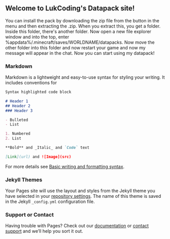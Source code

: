 ## Welcome to LukCoding's Datapack site!

You can install the pack by downloading the zip file from the button in the menu and then extracting the .zip.
When you extract this, you get a folder. Inside this folder, there's another folder. Now open a new file explorer window and into the top, enter %appdata%/.minecraft/saves/WORLDNAME/datapacks. Now move the other folder into this folder and now restart your game and now my message will appear in the chat. Now you can start using my datapack!

### Markdown

Markdown is a lightweight and easy-to-use syntax for styling your writing. It includes conventions for

```markdown
Syntax highlighted code block

# Header 1
## Header 2
### Header 3

- Bulleted
- List

1. Numbered
2. List

**Bold** and _Italic_ and `Code` text

[Link](url) and ![Image](src)
```

For more details see [Basic writing and formatting syntax](https://docs.github.com/en/github/writing-on-github/getting-started-with-writing-and-formatting-on-github/basic-writing-and-formatting-syntax).

### Jekyll Themes

Your Pages site will use the layout and styles from the Jekyll theme you have selected in your [repository settings](https://github.com/LukPokemon/Datapack/settings/pages). The name of this theme is saved in the Jekyll `_config.yml` configuration file.

### Support or Contact

Having trouble with Pages? Check out our [documentation](https://docs.github.com/categories/github-pages-basics/) or [contact support](https://support.github.com/contact) and we’ll help you sort it out.
